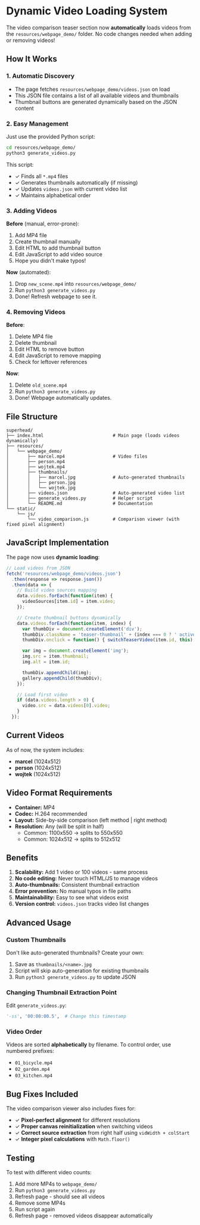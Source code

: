 # Dynamic Video Loading System

The video comparison teaser section now **automatically** loads videos from the `resources/webpage_demo/` folder. No code changes needed when adding or removing videos!

## How It Works

### 1. **Automatic Discovery**
- The page fetches `resources/webpage_demo/videos.json` on load
- This JSON file contains a list of all available videos and thumbnails
- Thumbnail buttons are generated dynamically based on the JSON content

### 2. **Easy Management**
Just use the provided Python script:

```bash
cd resources/webpage_demo/
python3 generate_videos.py
```

This script:
- ✓ Finds all `*.mp4` files
- ✓ Generates thumbnails automatically (if missing)
- ✓ Updates `videos.json` with current video list
- ✓ Maintains alphabetical order

### 3. **Adding Videos**

**Before** (manual, error-prone):
1. Add MP4 file
2. Create thumbnail manually
3. Edit HTML to add thumbnail button
4. Edit JavaScript to add video source
5. Hope you didn't make typos!

**Now** (automated):
1. Drop `new_scene.mp4` into `resources/webpage_demo/`
2. Run `python3 generate_videos.py`
3. Done! Refresh webpage to see it.

### 4. **Removing Videos**

**Before**:
1. Delete MP4 file
2. Delete thumbnail
3. Edit HTML to remove button
4. Edit JavaScript to remove mapping
5. Check for leftover references

**Now**:
1. Delete `old_scene.mp4`
2. Run `python3 generate_videos.py`
3. Done! Webpage automatically updates.

## File Structure

```
superhead/
├── index.html                          # Main page (loads videos dynamically)
├── resources/
│   └── webpage_demo/
│       ├── marcel.mp4                  # Video files
│       ├── person.mp4
│       ├── wojtek.mp4
│       ├── thumbnails/
│       │   ├── marcel.jpg              # Auto-generated thumbnails
│       │   ├── person.jpg
│       │   └── wojtek.jpg
│       ├── videos.json                 # Auto-generated video list
│       ├── generate_videos.py          # Helper script
│       └── README.md                   # Documentation
└── static/
    └── js/
        └── video_comparison.js         # Comparison viewer (with fixed pixel alignment)
```

## JavaScript Implementation

The page now uses **dynamic loading**:

```javascript
// Load videos from JSON
fetch('resources/webpage_demo/videos.json')
  .then(response => response.json())
  .then(data => {
    // Build video sources mapping
    data.videos.forEach(function(item) {
      videoSources[item.id] = item.video;
    });

    // Create thumbnail buttons dynamically
    data.videos.forEach(function(item, index) {
      var thumbDiv = document.createElement('div');
      thumbDiv.className = 'teaser-thumbnail' + (index === 0 ? ' active' : '');
      thumbDiv.onclick = function() { switchTeaserVideo(item.id, this); };

      var img = document.createElement('img');
      img.src = item.thumbnail;
      img.alt = item.id;

      thumbDiv.appendChild(img);
      gallery.appendChild(thumbDiv);
    });

    // Load first video
    if (data.videos.length > 0) {
      video.src = data.videos[0].video;
    }
  });
```

## Current Videos

As of now, the system includes:
- **marcel** (1024x512)
- **person** (1024x512)
- **wojtek** (1024x512)

## Video Format Requirements

- **Container:** MP4
- **Codec:** H.264 recommended
- **Layout:** Side-by-side comparison (left method | right method)
- **Resolution:** Any (will be split in half)
  - Common: 1100x550 → splits to 550x550
  - Common: 1024x512 → splits to 512x512

## Benefits

1. **Scalability:** Add 1 video or 100 videos - same process
2. **No code editing:** Never touch HTML/JS to manage videos
3. **Auto-thumbnails:** Consistent thumbnail extraction
4. **Error prevention:** No manual typos in file paths
5. **Maintainability:** Easy to see what videos exist
6. **Version control:** `videos.json` tracks video list changes

## Advanced Usage

### Custom Thumbnails
Don't like auto-generated thumbnails? Create your own:
1. Save as `thumbnails/<name>.jpg`
2. Script will skip auto-generation for existing thumbnails
3. Run `python3 generate_videos.py` to update JSON

### Changing Thumbnail Extraction Point
Edit `generate_videos.py`:
```python
'-ss', '00:00:00.5',  # Change this timestamp
```

### Video Order
Videos are sorted **alphabetically** by filename.
To control order, use numbered prefixes:
- `01_bicycle.mp4`
- `02_garden.mp4`
- `03_kitchen.mp4`

## Bug Fixes Included

The video comparison viewer also includes fixes for:
- ✓ **Pixel-perfect alignment** for different resolutions
- ✓ **Proper canvas reinitialization** when switching videos
- ✓ **Correct source extraction** from right half using `vidWidth + colStart`
- ✓ **Integer pixel calculations** with `Math.floor()`

## Testing

To test with different video counts:
1. Add more MP4s to `webpage_demo/`
2. Run `python3 generate_videos.py`
3. Refresh page - should see all videos
4. Remove some MP4s
5. Run script again
6. Refresh page - removed videos disappear automatically
